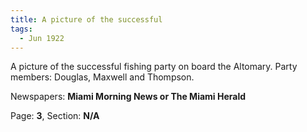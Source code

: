 ```yaml
---  
title: A picture of the successful  
tags:  
  - Jun 1922  
---  
```

  
A picture of the successful fishing party on board the Altomary. Party members: Douglas, Maxwell and Thompson.  
  
Newspapers: **Miami Morning News or The Miami Herald**  
  
Page: **3**, Section: **N/A** 
